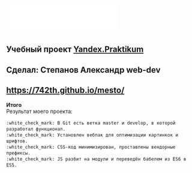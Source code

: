 ![Alt-mesto](./images/logo.svg)
## Учебный проект [Yandex.Praktikum](https://praktikum.yandex.ru/)
## Сделал: Степанов Александр web-dev
## **https://742th.github.io/mesto/**

**Итого**<br>
Результат моего проекта:

    :white_check_mark: В Git есть ветка master и develop, в которой разработал функционал.
    :white_check_mark: Установлен вебпак для оптимизации картинкок и шрифтов.
    :white_check_mark: CSS-код минимизирован, проставлены вендорные префиксы.
    :white_check_mark: JS разбит на модули и переведён бабелем из ES6 в ES5.
